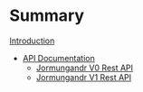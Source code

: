 # Summary

[Introduction](./intro.md)

- [API Documentation](./api/api.md)
  - [Jormungandr V0 Rest API](./api/JormungandrV0.md)
  - [Jormungandr V1 Rest API](./api/JormungandrV1.md)
